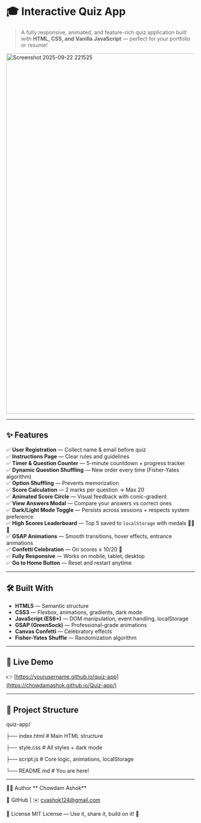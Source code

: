 # 🎓 Interactive Quiz App

> A fully responsive, animated, and feature-rich quiz application built with **HTML, CSS, and Vanilla JavaScript** — perfect for your portfolio or resume!

<img width="1913" height="962" alt="Screenshot 2025-09-22 221525" src="https://github.com/user-attachments/assets/6cd0d8f4-0bd2-4932-acf7-3ebdd0d7956b" />


---

## ✨ Features

✅ **User Registration** — Collect name & email before quiz  
✅ **Instructions Page** — Clear rules and guidelines  
✅ **Timer & Question Counter** — 5-minute countdown + progress tracker  
✅ **Dynamic Question Shuffling** — New order every time (Fisher-Yates algorithm)  
✅ **Option Shuffling** — Prevents memorization  
✅ **Score Calculation** — 2 marks per question → Max 20  
✅ **Animated Score Circle** — Visual feedback with conic-gradient  
✅ **View Answers Modal** — Compare your answers vs correct ones  
✅ **Dark/Light Mode Toggle** — Persists across sessions + respects system preference  
✅ **High Scores Leaderboard** — Top 5 saved to `localStorage` with medals 🥇🥈🥉  
✅ **GSAP Animations** — Smooth transitions, hover effects, entrance animations  
✅ **Confetti Celebration** — On scores ≥ 10/20 🎊  
✅ **Fully Responsive** — Works on mobile, tablet, desktop  
✅ **Go to Home Button** — Reset and restart anytime  

---

## 🛠️ Built With

- **HTML5** — Semantic structure
- **CSS3** — Flexbox, animations, gradients, dark mode
- **JavaScript (ES6+)** — DOM manipulation, event handling, localStorage
- **GSAP (GreenSock)** — Professional-grade animations
- **Canvas Confetti** — Celebratory effects
- **Fisher-Yates Shuffle** — Randomization algorithm

---

## 🚀 Live Demo

👉 [https://yourusername.github.io/quiz-app](https://chowdamashok.github.io/Quiz-app/)


---

## 📁 Project Structure
quiz-app/

├── index.html # Main HTML structure

├── style.css # All styles + dark mode

├── script.js # Core logic, animations, localStorage

└── README.md # You are here!

---


🧑‍💻 Author
**
Chowdam Ashok**

🔗 GitHub | ✉️ cvashok124@gmail.com

📜 License
MIT License — Use it, share it, build on it! 🚀
